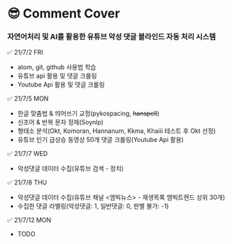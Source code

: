# &#128526; Comment Cover
### 자연어처리 및 AI를 활용한 유튜브 악성 댓글 블라인드 자동 처리 시스템

&#9989; 21/7/2 FRI
- atom, git, github 사용법 학습
- 유튜브 api 활용 및 댓글 크롤링
- Youtube Api 활용 및 댓글 크롤링

&#9989; 21/7/5 MON
- 한글 맞춤법 & 띄어쓰기 교정(pykospacing, <strike>hanspell</strike>)
- 신조어 & 반복 문자 정제(Soynlp)
- 형태소 분석(Okt, Komoran, Hannanum, Kkma, Khaiii 테스트 후 Okt 선정)
- 유튜브 인기 급상승 동영상 50개 댓글 크롤링(Youtube Api 활용)

&#9989; 21/7/7 WED
- 악성댓글 데이터 수집(유튜브 검색 - 정치)

&#9989; 21/7/8 THU
- 악성댓글 데이터 수집(유튜브 채널 <엠빅뉴스> - 재생목록 엠빅트렌드 상위 30개)
- 수집한 댓글 라벨링(악성댓글: 1, 일반댓글: 0, 판별 불가: -1)

&#9989; 21/7/12 MON
- TODO
